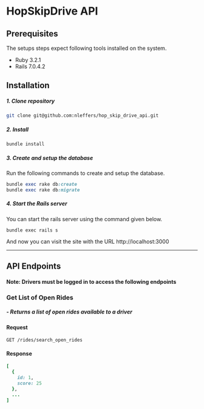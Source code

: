# HopSkipDrive API

## Prerequisites

The setups steps expect following tools installed on the system.

- Ruby 3.2.1
- Rails 7.0.4.2

## Installation

##### 1. Clone repository

```bash
git clone git@github.com:nleffers/hop_skip_drive_api.git
```

##### 2. Install

```bash
bundle install
```

##### 3. Create and setup the database

Run the following commands to create and setup the database.

```ruby
bundle exec rake db:create
bundle exec rake db:migrate
```

##### 4. Start the Rails server

You can start the rails server using the command given below.

    bundle exec rails s

And now you can visit the site with the URL http://localhost:3000

---

## API Endpoints

#### Note: Drivers must be logged in to access the following endpoints

### Get List of Open Rides

##### - Returns a list of open rides available to a driver

#### Request

`GET /rides/search_open_rides`

#### Response

```ruby
[
  {
    id: 1,
    score: 25
  },
  ...
]
```
